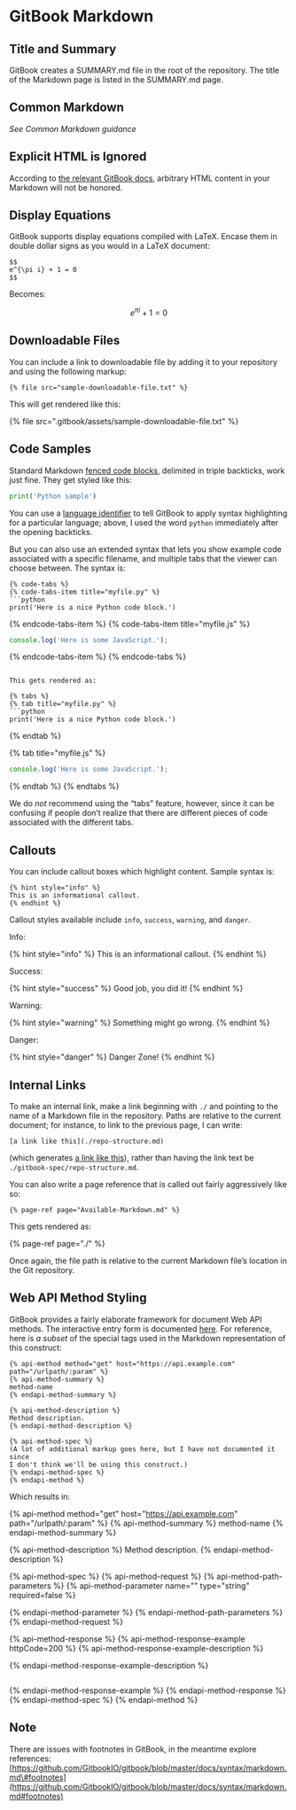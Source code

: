 # GitBook Markdown

## Title and Summary

GitBook creates a SUMMARY.md file in the root of the repository. The title of the Markdown page is listed in the SUMMARY.md page. 

## Common Markdown 

_See Common Markdown guidance_

## Explicit HTML is Ignored

According to [the relevant GitBook docs](https://docs.gitbook.com/integrations/github/limitations#html), arbitrary HTML content in your Markdown will not be honored.

## Display Equations

GitBook supports display equations compiled with LaTeX. Encase them in double dollar signs as you would in a LaTeX document:

```text
$$
e^{\pi i} + 1 = 0
$$
```

Becomes:

$$
e^{\pi i} + 1 = 0
$$

## Downloadable Files

You can include a link to downloadable file by adding it to your repository and using the following markup:

```text
{% file src="sample-downloadable-file.txt" %}
```

This will get rendered like this:

{% file src=".gitbook/assets/sample-downloadable-file.txt" %}

## Code Samples

Standard Markdown [fenced code blocks](https://help.github.com/en/articles/creating-and-highlighting-code-blocks), delimited in triple backticks, work just fine. They get styled like this:

```python
print('Python sample')
```

You can use a [language identifier](https://help.github.com/en/articles/creating-and-highlighting-code-blocks#syntax-highlighting) to tell GitBook to apply syntax highlighting for a particular language; above, I used the word `python` immediately after the opening backticks.

But you can also use an extended syntax that lets you show example code associated with a specific filename, and multiple tabs that the viewer can choose between. The syntax is:

```text
{% code-tabs %}
{% code-tabs-item title="myfile.py" %}
```python
print('Here is a nice Python code block.')
```
{% endcode-tabs-item %}
{% code-tabs-item title="myfile.js" %}
```js
console.log('Here is some JavaScript.');
```
{% endcode-tabs-item %}
{% endcode-tabs %}
```

This gets rendered as:

{% tabs %}
{% tab title="myfile.py" %}
```python
print('Here is a nice Python code block.')
```
{% endtab %}

{% tab title="myfile.js" %}
```javascript
console.log('Here is some JavaScript.');
```
{% endtab %}
{% endtabs %}

We do _not_ recommend using the “tabs” feature, however, since it can be confusing if people don’t realize that there are different pieces of code associated with the different tabs.

## Callouts

You can include callout boxes which highlight content. Sample syntax is:

```text
{% hint style="info" %}
This is an informational callout.
{% endhint %}
```

Callout styles available include `info`, `success`, `warning`, and `danger`.

Info:

{% hint style="info" %}
This is an informational callout.
{% endhint %}

Success:

{% hint style="success" %}
Good job, you did it!
{% endhint %}

Warning:

{% hint style="warning" %}
Something might go wrong.
{% endhint %}

Danger:

{% hint style="danger" %}
Danger Zone!
{% endhint %}

## Internal Links

To make an internal link, make a link beginning with `./` and pointing to the name of a Markdown file in the repository. Paths are relative to the current document; for instance, to link to the previous page, I can write:

```text
[a link like this](./repo-structure.md)
```

\(which generates [a link like this](https://github.com/libcce/biodata-catalyst/tree/14eae261fe7c276e06e63b88456c0b2bca3e6494/repo-structure.md)\), rather than having the link text be `./gitbook-spec/repo-structure.md`.

You can also write a page reference that is called out fairly aggressively like so:

```text
{% page-ref page="Available-Markdown.md" %}
```

This gets rendered as:

{% page-ref page="./" %}

Once again, the file path is relative to the current Markdown file’s location in the Git repository.

## Web API Method Styling

GitBook provides a fairly elaborate framework for document Web API methods. The interactive entry form is documented [here](https://docs.gitbook.com/content-editing/rich-content#api-methods). For reference, here is _a subset_ of the special tags used in the Markdown representation of this construct:

```text
{% api-method method="get" host="https://api.example.com" path="/urlpath/:param" %}
{% api-method-summary %}
method-name
{% endapi-method-summary %}

{% api-method-description %}
Method description.
{% endapi-method-description %}

{% api-method-spec %}
(A lot of additional markup goes here, but I have not documented it since
I don't think we'll be using this construct.)
{% endapi-method-spec %}
{% endapi-method %}
```

Which results in:

{% api-method method="get" host="https://api.example.com" path="/urlpath/:param" %}
{% api-method-summary %}
method-name
{% endapi-method-summary %}

{% api-method-description %}
Method description.
{% endapi-method-description %}

{% api-method-spec %}
{% api-method-request %}
{% api-method-path-parameters %}
{% api-method-parameter name="" type="string" required=false %}

{% endapi-method-parameter %}
{% endapi-method-path-parameters %}
{% endapi-method-request %}

{% api-method-response %}
{% api-method-response-example httpCode=200 %}
{% api-method-response-example-description %}

{% endapi-method-response-example-description %}

```

```
{% endapi-method-response-example %}
{% endapi-method-response %}
{% endapi-method-spec %}
{% endapi-method %}

## Note

There are issues with footnotes in GitBook, in the meantime explore references: [https://github.com/GitbookIO/gitbook/blob/master/docs/syntax/markdown.md\#footnotes](https://github.com/GitbookIO/gitbook/blob/master/docs/syntax/markdown.md#footnotes)

